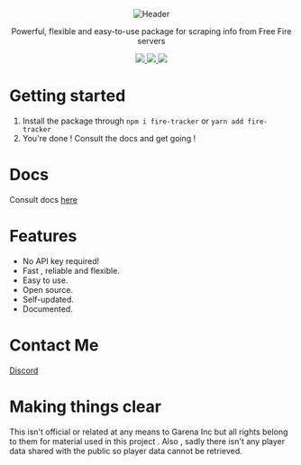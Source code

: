 <p align="center">
   <img src="https://raw.githubusercontent.com/kokkoooo/fire-tracker/master/header.png?token=AKIFUTBH4QANTQQVFZHD34C6GMSWQ" alt="Header">
</p>

<p align="center">
  Powerful, flexible and easy-to-use package for scraping info from Free Fire servers
</p>

<p align="center">
   <a href="https://www.npmjs.com/package/fire-tracker">
    <img src="https://img.shields.io/badge/npm-by--jake-brightgreen.svg">
  </a>
  <a href="https://www.npmjs.com/package/fire-tracker">
    <img src="https://img.shields.io/npm/dt/fire-tracker.svg?maxAge=3600">
  </a>
  <a href="https://travis-ci.org/kokkoooo/fire-tracker">
    <img src="https://travis-ci.org/kokkoooo/fire-tracker.svg?branch=master">
  </a>
</p>

# Getting started
1. Install the package through `npm i fire-tracker` or `yarn add fire-tracker`
2. You're done ! Consult the docs and get going !

# Docs
 
 Consult docs [here](https://kokkoooo.github.io)

# Features

- No API key required!
- Fast , reliable and flexible.
- Easy to use.
- Open source.
- Self-updated.
- Documented.


# Contact Me

[Discord](https://discord.gg/aPs6MgE)

# Making things clear
 This isn't official or related at any means to Garena Inc but all rights belong to them for material used in this project . Also , sadly there isn't any player data shared with the public so player data cannot be retrieved.